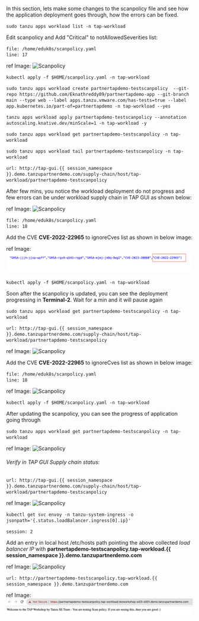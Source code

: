 In this section, lets make some changes to the scanpolicy file and see how the application deployment goes through, how the errors can be fixed. 

```execute
sudo tanzu apps workload list -n tap-workload
```

Edit scanpolicy and Add "Critical" to notAllowedSeverities list: 

```editor:open-file
file: /home/eduk8s/scanpolicy.yaml
line: 17
```

ref Image: ![Scanpolicy](images/scanpolicy-1.png)

```execute
kubectl apply -f $HOME/scanpolicy.yaml -n tap-workload
```

```execute
sudo tanzu apps workload create partnertapdemo-testscanpolicy  --git-repo https://github.com/Eknathreddy09/partnertapdemo-app --git-branch main --type web --label apps.tanzu.vmware.com/has-tests=true --label app.kubernetes.io/part-of=partnertapdemo -n tap-workload --yes
```

```execute
tanzu apps workload apply partnertapdemo-testscanpolicy --annotation autoscaling.knative.dev/minScale=1 -n tap-workload -y
```

```execute
sudo tanzu apps workload get partnertapdemo-testscanpolicy -n tap-workload
```

```execute-2
sudo tanzu apps workload tail partnertapdemo-testscanpolicy -n tap-workload
```

```dashboard:open-url
url: http://tap-gui.{{ session_namespace }}.demo.tanzupartnerdemo.com/supply-chain/host/tap-workload/partnertapdemo-testscanpolicy
```

After few mins, you notice the workload deployment do not progress and few errors can be under workload supply chain in TAP GUI as shown below: 

ref Image: ![Scanpolicy](images/scan-1.png)

```editor:open-file
file: /home/eduk8s/scanpolicy.yaml
line: 18
```

Add the CVE **CVE-2022-22965** to ignoreCves list as shown in below image: 

ref Image: ![Scanpolicy](images/scan-2.png)

```execute
kubectl apply -f $HOME/scanpolicy.yaml -n tap-workload
```

Soon after the scanpolicy is updated, you can see the deployment progressing in **Terminal-2**. Wait for a min and it will pause again

```execute
sudo tanzu apps workload get partnertapdemo-testscanpolicy -n tap-workload
```

```dashboard:open-url
url: http://tap-gui.{{ session_namespace }}.demo.tanzupartnerdemo.com/supply-chain/host/tap-workload/partnertapdemo-testscanpolicy
```

ref Image: ![Scanpolicy](images/scan-3.png)

Add the CVE **CVE-2022-22965** to ignoreCves list as shown in below image: 

```editor:open-file
file: /home/eduk8s/scanpolicy.yaml
line: 18
```

ref Image: ![Scanpolicy](images/scan-4.png)

```execute
kubectl apply -f $HOME/scanpolicy.yaml -n tap-workload
```

After updating the scanpolicy, you can see the progress of application going through

```execute
sudo tanzu apps workload get partnertapdemo-testscanpolicy -n tap-workload
```

ref Image: ![Scanpolicy](images/scan-5.png)

###### Verify in TAP GUI Supply chain status: 

```dashboard:open-url
url: http://tap-gui.{{ session_namespace }}.demo.tanzupartnerdemo.com/supply-chain/host/tap-workload/partnertapdemo-testscanpolicy
```

ref Image: ![Scanpolicy](images/scan-6.png)

```execute
kubectl get svc envoy -n tanzu-system-ingress -o jsonpath='{.status.loadBalancer.ingress[0].ip}'
```

```terminal:interrupt
session: 2
```

Add an entry in local host /etc/hosts path pointing the above collected *load balancer IP* with **partnertapdemo-testscanpolicy.tap-workload.{{ session_namespace }}.demo.tanzupartnerdemo.com**

ref Image: ![Scanpolicy](images/scan-7.png)

```dashboard:open-url
url: http://partnertapdemo-testscanpolicy.tap-workload.{{ session_namespace }}.demo.tanzupartnerdemo.com
```

ref Image: ![Scanpolicy](images/scan-8.png)
